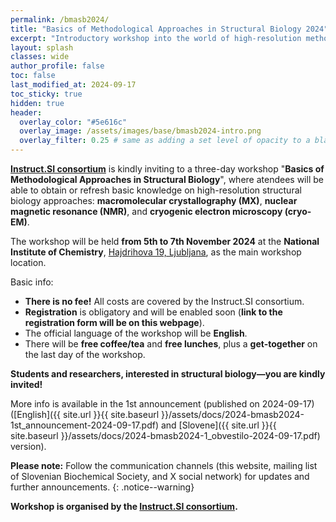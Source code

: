 ```yaml
---
permalink: /bmasb2024/
title: "Basics of Methodological Approaches in Structural Biology 2024"
excerpt: "Introductory workshop into the world of high-resolution methodological approaches in structural biology"
layout: splash
classes: wide
author_profile: false
toc: false
last_modified_at: 2024-09-17
toc_sticky: true
hidden: true
header:
  overlay_color: "#5e616c"
  overlay_image: /assets/images/base/bmasb2024-intro.png
  overlay_filter: 0.25 # same as adding a set level of opacity to a black background
---
```


**[Instruct.SI consortium](https://instruct-eric.si)** is kindly inviting to a three-day workshop "**Basics of Methodological Approaches in Structural Biology**", where atendees will be able to obtain or refresh basic knowledge on high-resolution structural biology approaches: **macromolecular crystallography (MX)**, **nuclear magnetic resonance (NMR)**, and **cryogenic electron microscopy (cryo-EM)**.

The workshop will be held **from 5th to 7th November 2024** at the **National Institute of Chemistry**, [Hajdrihova 19, Ljubljana](https://www.openstreetmap.org/?mlat=46.042711&mlon=14.493613#map=19/46.042711/14.493613), as the main workshop location.

Basic info:
- **There is no fee!** All costs are covered by the Instruct.SI consortium.
- **Registration** is obligatory and will be enabled soon (**link to the registration form will be on this webpage**).
- The official language of the workshop will be **English**.
- There will be **free coffee/tea** and **free lunches**, plus a **get-together** on the last day of the workshop.

**Students and researchers, interested in structural biology—you are kindly invited!**

More info is available in the 1st announcement (published on 2024-09-17) ([English]({{ site.url }}{{ site.baseurl }}/assets/docs/2024-bmasb2024-1st_announcement-2024-09-17.pdf) and [Slovene]({{ site.url }}{{ site.baseurl }}/assets/docs/2024-bmasb2024-1_obvestilo-2024-09-17.pdf) version).

**Please note:** Follow the communication channels (this website, mailing list of Slovenian Biochemical Society, and X social network) for updates and further announcements.
{: .notice--warning}


**Workshop is organised by the [Instruct.SI consortium](https://instruct-eric.si).**